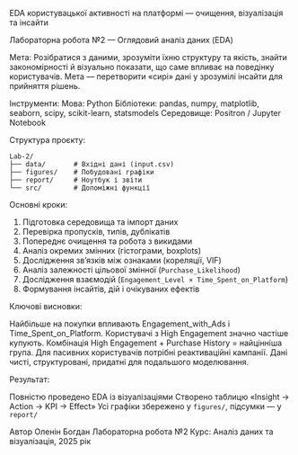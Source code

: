 EDA користувацької активності на платформі — очищення, візуалізація та інсайти

Лабораторна робота №2 — Оглядовий аналіз даних (EDA)


Мета:
Розібратися з даними, зрозуміти їхню структуру та якість, знайти закономірності й візуально показати, що саме впливає на поведінку користувачів.
Мета — перетворити «сирі» дані у зрозумілі інсайти для прийняття рішень.

Інструменти:
Мова: Python
Бібліотеки: pandas, numpy, matplotlib, seaborn, scipy, scikit-learn, statsmodels
Середовище: Positron / Jupyter Notebook

Структура проєкту:

```
Lab-2/
├── data/       # Вхідні дані (input.csv)
├── figures/    # Побудовані графіки
├── report/     # Ноутбук і звіти
└── src/        # Допоміжні функції
```


Основні кроки:

1. Підготовка середовища та імпорт даних
2. Перевірка пропусків, типів, дублікатів
3. Попереднє очищення та робота з викидами
4. Аналіз окремих змінних (гістограми, boxplots)
5. Дослідження зв’язків між ознаками (кореляції, VIF)
6. Аналіз залежності цільової змінної (`Purchase_Likelihood`)
7. Дослідження взаємодій (`Engagement_Level × Time_Spent_on_Platform`)
8. Формування інсайтів, дій і очікуваних ефектів

Ключові висновки:

Найбільше на покупки впливають Engagement_with_Ads і Time_Spent_on_Platform.
Користувачі з High Engagement значно частіше купують.
Комбінація High Engagement + Purchase History = найцінніша група.
Для пасивних користувачів потрібні реактиваційні кампанії.
Дані чисті, структуровані, придатні для подальшого моделювання.


Результат:

Повністю проведено EDA із візуалізаціями
Створено таблицю «Insight → Action → KPI → Effect»
Усі графіки збережено у `figures/`, підсумки — у `report/`


Автор
Оленін Богдан
Лабораторна робота №2
Курс: Аналіз даних та візуалізація, 2025 рік

